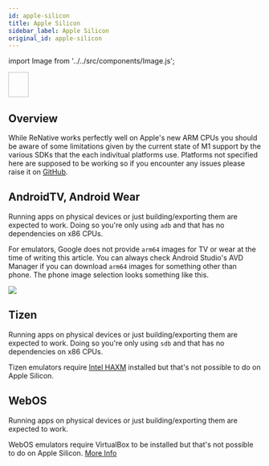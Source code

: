 ```yaml
---
id: apple-silicon
title: Apple Silicon
sidebar_label: Apple Silicon
original_id: apple-silicon
---
```

import Image from '../../src/components/Image.js';

<Image className="header-image" lightImage="/img/light/apple.png" darkImage="/img/dark/apple.png" width="40" height="50" />

## Overview

While ReNative works perfectly well on Apple's new ARM CPUs you should be aware of some limitations given by the current state of M1 support by the various SDKs that the each indivitual platforms use. Platforms not specified here are supposed to be working so if you encounter any issues please raise it on [GitHub](https://github.com/flexn-io/renative).

## AndroidTV, Android Wear

Running apps on physical devices or just building/exporting them are expected to work. Doing so you're only using `adb` and that has no dependencies on x86 CPUs.

For emulators, Google does not provide `arm64` images for TV or wear at the time of writing this article. You can always check Android Studio's AVD Manager if you can download `arm64` images for something other than phone. The phone image selection looks something like this. 

<img src="/img/android-studio-arch.png" />

## Tizen

Running apps on physical devices or just building/exporting them are expected to work. Doing so you're only using `sdb` and that has no dependencies on x86 CPUs.

Tizen emulators require [Intel HAXM](https://github.com/intel/haxm) installed but that's not possible to do on Apple Silicon.

## WebOS

Running apps on physical devices or just building/exporting them are expected to work.

WebOS emulators require VirtualBox to be installed but that's not possible to do on Apple Silicon. [More Info](https://discussions.apple.com/thread/253292128)


